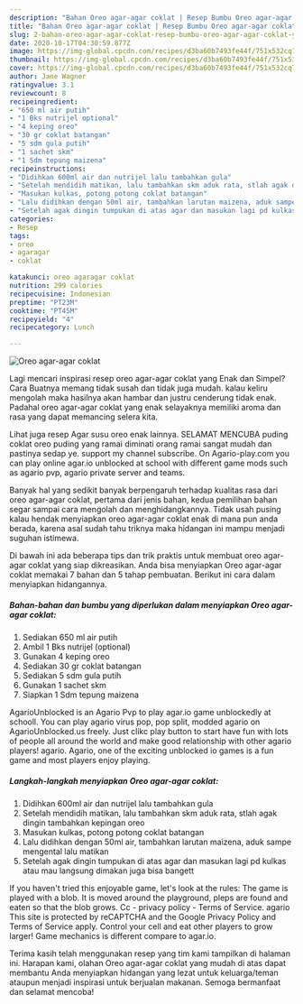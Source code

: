 ```yaml
---
description: "Bahan Oreo agar-agar coklat | Resep Bumbu Oreo agar-agar coklat Yang Menggugah Selera"
title: "Bahan Oreo agar-agar coklat | Resep Bumbu Oreo agar-agar coklat Yang Menggugah Selera"
slug: 2-bahan-oreo-agar-agar-coklat-resep-bumbu-oreo-agar-agar-coklat-yang-menggugah-selera
date: 2020-10-17T04:30:59.877Z
image: https://img-global.cpcdn.com/recipes/d3ba60b7493fe44f/751x532cq70/oreo-agar-agar-coklat-foto-resep-utama.jpg
thumbnail: https://img-global.cpcdn.com/recipes/d3ba60b7493fe44f/751x532cq70/oreo-agar-agar-coklat-foto-resep-utama.jpg
cover: https://img-global.cpcdn.com/recipes/d3ba60b7493fe44f/751x532cq70/oreo-agar-agar-coklat-foto-resep-utama.jpg
author: Jane Wagner
ratingvalue: 3.1
reviewcount: 8
recipeingredient:
- "650 ml air putih"
- "1 Bks nutrijel optional"
- "4 keping oreo"
- "30 gr coklat batangan"
- "5 sdm gula putih"
- "1 sachet skm"
- "1 Sdm tepung maizena"
recipeinstructions:
- "Didihkan 600ml air dan nutrijel lalu tambahkan gula"
- "Setelah mendidih matikan, lalu tambahkan skm aduk rata, stlah agak dingin tambahkan kepingan oreo"
- "Masukan kulkas, potong potong coklat batangan"
- "Lalu didihkan dengan 50ml air, tambahkan larutan maizena, aduk sampe mengental lalu matikan"
- "Setelah agak dingin tumpukan di atas agar dan masukan lagi pd kulkas atau mau langsung dimakan juga bisa bangett"
categories:
- Resep
tags:
- oreo
- agaragar
- coklat

katakunci: oreo agaragar coklat 
nutrition: 299 calories
recipecuisine: Indonesian
preptime: "PT23M"
cooktime: "PT45M"
recipeyield: "4"
recipecategory: Lunch

---
```



![Oreo agar-agar coklat](https://img-global.cpcdn.com/recipes/d3ba60b7493fe44f/751x532cq70/oreo-agar-agar-coklat-foto-resep-utama.jpg)

Lagi mencari inspirasi resep oreo agar-agar coklat yang Enak dan Simpel? Cara Buatnya memang tidak susah dan tidak juga mudah. kalau keliru mengolah maka hasilnya akan hambar dan justru cenderung tidak enak. Padahal oreo agar-agar coklat yang enak selayaknya memiliki aroma dan rasa yang dapat memancing selera kita.

Lihat juga resep Agar susu oreo enak lainnya. SELAMAT MENCUBA puding coklat oreo puding yang ramai diminati orang ramai sangat mudah dan pastinya sedap ye. support my channel subscribe. On Agario-play.com you can play online agar.io unblocked at school with different game mods such as agario pvp, agario private server and teams.

Banyak hal yang sedikit banyak berpengaruh terhadap kualitas rasa dari oreo agar-agar coklat, pertama dari jenis bahan, kedua pemilihan bahan segar sampai cara mengolah dan menghidangkannya. Tidak usah pusing kalau hendak menyiapkan oreo agar-agar coklat enak di mana pun anda berada, karena asal sudah tahu triknya maka hidangan ini mampu menjadi suguhan istimewa.


Di bawah ini ada beberapa tips dan trik praktis untuk membuat oreo agar-agar coklat yang siap dikreasikan. Anda bisa menyiapkan Oreo agar-agar coklat memakai 7 bahan dan 5 tahap pembuatan. Berikut ini cara dalam menyiapkan hidangannya.

<!--inarticleads1-->

##### Bahan-bahan dan bumbu yang diperlukan dalam menyiapkan Oreo agar-agar coklat:

1. Sediakan 650 ml air putih
1. Ambil 1 Bks nutrijel (optional)
1. Gunakan 4 keping oreo
1. Sediakan 30 gr coklat batangan
1. Sediakan 5 sdm gula putih
1. Gunakan 1 sachet skm
1. Siapkan 1 Sdm tepung maizena


AgarioUnblocked is an Agario Pvp to play agar.io game unblockedly at schooll. You can play agario virus pop, pop split, modded agario on AgarioUnblocked.us freely. Just clikc play button to start have fun with lots of people all around the world and make good relationship with other agario players! agario. Agario, one of the exciting unblocked io games is a fun game and most players enjoy playing. 

<!--inarticleads2-->

##### Langkah-langkah menyiapkan Oreo agar-agar coklat:

1. Didihkan 600ml air dan nutrijel lalu tambahkan gula
1. Setelah mendidih matikan, lalu tambahkan skm aduk rata, stlah agak dingin tambahkan kepingan oreo
1. Masukan kulkas, potong potong coklat batangan
1. Lalu didihkan dengan 50ml air, tambahkan larutan maizena, aduk sampe mengental lalu matikan
1. Setelah agak dingin tumpukan di atas agar dan masukan lagi pd kulkas atau mau langsung dimakan juga bisa bangett


If you haven&#39;t tried this enjoyable game, let&#39;s look at the rules: The game is played with a blob. It is moved around the playground, pleps are found and eaten so that the blob grows. Cc - privacy policy - Terms of Service. agario This site is protected by reCAPTCHA and the Google Privacy Policy and Terms of Service apply. Control your cell and eat other players to grow larger! Game mechanics is different compare to agar.io. 

Terima kasih telah menggunakan resep yang tim kami tampilkan di halaman ini. Harapan kami, olahan Oreo agar-agar coklat yang mudah di atas dapat membantu Anda menyiapkan hidangan yang lezat untuk keluarga/teman ataupun menjadi inspirasi untuk berjualan makanan. Semoga bermanfaat dan selamat mencoba!
